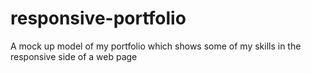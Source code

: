 # responsive-portfolio
 A mock up model of my portfolio which shows some of my skills in the responsive side of a web page
